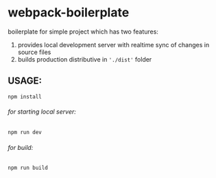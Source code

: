 # webpack-boilerplate
boilerplate for simple project which has two features: 
1) provides local development server with realtime sync of changes in source files
2) builds production distributive in `'./dist'` folder 

## USAGE:
```npm install```
###### for starting local server:
```npm run dev```
###### for build:
```npm run build```
